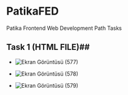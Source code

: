 # PatikaFED

Patika Frontend Web Development Path Tasks

## Task 1 (HTML FILE)##

* ![Ekran Görüntüsü (577)](https://user-images.githubusercontent.com/61664198/132039159-3fcfe66c-f297-4ba4-afc6-d31810ed3c63.png)

* ![Ekran Görüntüsü (578)](https://user-images.githubusercontent.com/61664198/132039193-55d0e86a-3f7a-4d41-a6d2-00c50746e6eb.png)

* ![Ekran Görüntüsü (579)](https://user-images.githubusercontent.com/61664198/132039200-02e7a4ef-202e-43a4-a3a3-49e0aafe3ee8.png)
